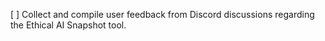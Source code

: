 [ ] Collect and compile user feedback from Discord discussions regarding the Ethical AI Snapshot tool.